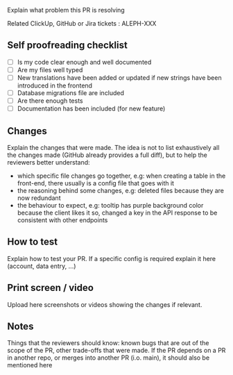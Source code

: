 Explain what problem this PR is resolving

Related ClickUp, GitHub or Jira tickets : ALEPH-XXX

## Self proofreading checklist

- [ ] Is my code clear enough and well documented
- [ ] Are my files well typed
- [ ] New translations have been added or updated if new strings have been introduced in the frontend
- [ ] Database migrations file are included
- [ ] Are there enough tests
- [ ] Documentation has been included (for new feature)

## Changes

Explain the changes that were made. The idea is not to list exhaustively all the changes made (GitHub already provides a full diff), but to help the reviewers better understand:
- which specific file changes go together, e.g: when creating a table in the front-end, there usually is a config file that goes with it
- the reasoning behind some changes, e.g: deleted files because they are now redundant
- the behaviour to expect, e.g: tooltip has purple background color because the client likes it so, changed a key in the API response to be consistent with other endpoints

## How to test

Explain how to test your PR.
If a specific config is required explain it here (account, data entry, ...)

## Print screen / video

Upload here screenshots or videos showing the changes if relevant.

## Notes

Things that the reviewers should know: known bugs that are out of the scope of the PR, other trade-offs that were made.
If the PR depends on a PR in another repo, or merges into another PR (i.o. main), it should also be mentioned here

